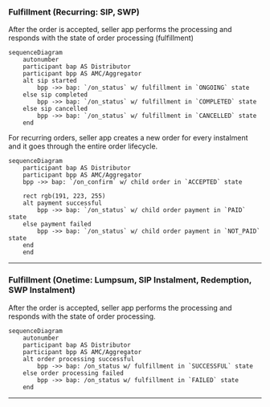 ### Fulfillment (Recurring: SIP, SWP)

After the order is accepted, seller app performs the processing and responds with the state of order processing (fulfillment)

```mermaid
sequenceDiagram
    autonumber
    participant bap AS Distributor
    participant bpp AS AMC/Aggregator
    alt sip started
        bpp ->> bap: `/on_status` w/ fulfillment in `ONGOING` state
    else sip completed
        bpp ->> bap: `/on_status` w/ fulfillment in `COMPLETED` state
    else sip cancelled
        bpp ->> bap: `/on_status` w/ fulfillment in `CANCELLED` state
    end
```

For recurring orders, seller app creates a new order for every instalment and it goes through the entire order lifecycle.

```mermaid
sequenceDiagram
    participant bap AS Distributor
    participant bpp AS AMC/Aggregator
    bpp ->> bap: `/on_confirm` w/ child order in `ACCEPTED` state

    rect rgb(191, 223, 255)
    alt payment successful
        bpp ->> bap: `/on_status` w/ child order payment in `PAID` state
    else payment failed
        bpp ->> bap: `/on_status` w/ child order payment in `NOT_PAID` state
    end
    end
```

---

### Fulfillment (Onetime: Lumpsum, SIP Instalment, Redemption, SWP Instalment)

After the order is accepted, seller app performs the processing and responds with the state of order processing.

```mermaid
sequenceDiagram
    autonumber
    participant bap AS Distributor
    participant bpp AS AMC/Aggregator
    alt order processing successful
        bpp ->> bap: /on_status w/ fulfillment in `SUCCESSFUL` state
    else order processing failed
        bpp ->> bap: /on_status w/ fulfillment in `FAILED` state
    end
```
---

